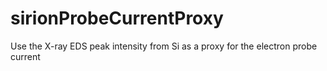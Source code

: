 # sirionProbeCurrentProxy
Use the X-ray EDS peak intensity from Si as a proxy for the electron probe current
